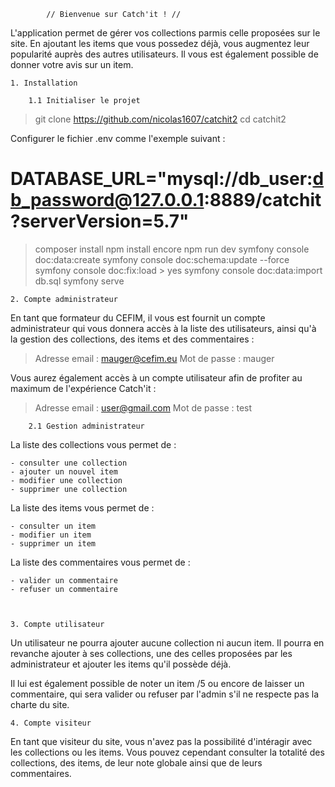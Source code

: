         
            // Bienvenue sur Catch'it ! //


L'application permet de gérer vos collections parmis celle proposées sur le site.
En ajoutant les items que vous possedez déjà, vous augmentez leur popularité auprès
des autres utilisateurs. Il vous est également possible de donner votre avis sur un item.



    1. Installation

        1.1 Initialiser le projet

> git clone https://github.com/nicolas1607/catchit2
> cd catchit2

Configurer le fichier .env comme l'exemple suivant :
# DATABASE_URL="mysql://db_user:db_password@127.0.0.1:8889/catchit?serverVersion=5.7"

> composer install
> npm install encore
> npm run dev
> symfony console doc:data:create
> symfony console doc:schema:update --force
> symfony console doc:fix:load
    > yes
> symfony console doc:data:import db.sql    <!-- Ne fonctione plus. Importer le fichier dans phpMyAdmin  -->
> symfony serve



    2. Compte administrateur

En tant que formateur du CEFIM, il vous est fournit un compte 
administrateur qui vous donnera accès à la liste des utilisateurs, ainsi 
qu'à la gestion des collections, des items et des commentaires :

> Adresse email : mauger@cefim.eu
> Mot de passe : mauger

Vous aurez également accès à un compte utilisateur afin de profiter
au maximum de l'expérience Catch'it :

> Adresse email : user@gmail.com
> Mot de passe : test


        2.1 Gestion administrateur

La liste des collections vous permet de :

    - consulter une collection
    - ajouter un nouvel item
    - modifier une collection
    - supprimer une collection

La liste des items vous permet de :

    - consulter un item
    - modifier un item
    - supprimer un item

La liste des commentaires vous permet de :

    - valider un commentaire
    - refuser un commentaire
    


    3. Compte utilisateur

Un utilisateur ne pourra ajouter aucune collection ni aucun item. Il pourra
en revanche ajouter à ses collections, une des celles proposées par les
administrateur et ajouter les items qu'il possède déjà.

Il lui est également possible de noter un item /5 ou encore de laisser un 
commentaire, qui sera valider ou refuser par l'admin s'il ne respecte pas la charte
du site.



    4. Compte visiteur

En tant que visiteur du site, vous n'avez pas la possibilité d'intéragir avec les
collections ou les items. Vous pouvez cependant consulter la totalité des collections, 
des items, de leur note globale ainsi que de leurs commentaires.
